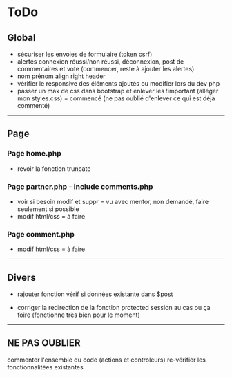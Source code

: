 # ToDo

## Global

  - sécuriser les envoies de formulaire (token csrf)
  - alertes connexion réussi/non réussi, déconnexion, post de commentaires et vote (commencer, reste à ajouter les alertes)
  - nom prénom align right header
  - vérifier le responsive des éléments ajoutés ou modifier lors du dev php
  - passer un max de css dans bootstrap et enlever les !important (alléger mon styles.css) = commencé (ne pas oublié d'enlever ce qui est déjà commenté)

***

## Page

### Page home.php
  - revoir la fonction truncate

### Page partner.php - include comments.php
  - voir si besoin modif et suppr = vu avec mentor, non demandé, faire seulement si possible
  - modif html/css = à faire

### Page comment.php
  - modif html/css = à faire

 ***

## Divers

  - rajouter fonction vérif si données existante dans $post

  - corriger la redirection de la fonction protected session au cas ou ça foire (fonctionne très bien pour le moment)
  

***

## NE PAS OUBLIER

  commenter l'ensemble du code (actions et controleurs)
  re-vérifier les fonctionnalitées existantes

